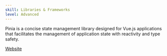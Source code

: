 ```yaml
---
skill: Libraries & Frameworks
level: Advanced
---
```


Pinia is a concise state management library designed for Vue.js applications that facilitates the management of application state with reactivity and type safety.

[Website](https://pinia.vuejs.org/)
